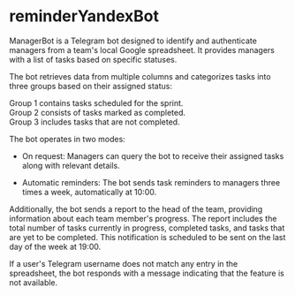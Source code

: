 # reminderYandexBot

ManagerBot is a Telegram bot designed to identify and authenticate managers from a team's local Google spreadsheet. It provides managers with a list of tasks based on specific statuses.

The bot retrieves data from multiple columns and categorizes tasks into three groups based on their assigned status:

Group 1 contains tasks scheduled for the sprint.
<br>
Group 2 consists of tasks marked as completed.
<br>
Group 3 includes tasks that are not completed.

The bot operates in two modes:

- On request: Managers can query the bot to receive their assigned tasks along with relevant details.

- Automatic reminders: The bot sends task reminders to managers three times a week, automatically at 10:00.

Additionally, the bot sends a report to the head of the team, providing information about each team member's progress. The report includes the total number of tasks currently in progress, completed tasks, and tasks that are yet to be completed. This notification is scheduled to be sent on the last day of the week at 19:00.

If a user's Telegram username does not match any entry in the spreadsheet, the bot responds with a message indicating that the feature is not available.

